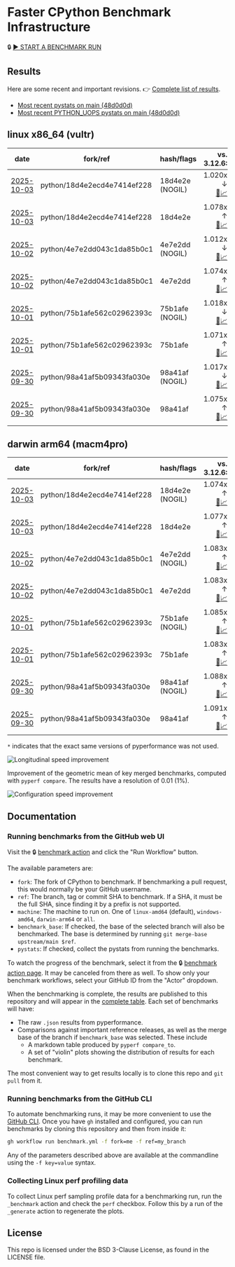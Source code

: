 # Faster CPython Benchmark Infrastructure

🔒 [▶️ START A BENCHMARK RUN](../../actions/workflows/benchmark.yml)

## Results

Here are some recent and important revisions. 👉 [Complete list of results](RESULTS.md).

<!-- START table -->
- [Most recent  pystats on main (48d0d0d)](results/bm-20250926-3.15.0a0-48d0d0d/bm-20250926-vultr-x86_64-python-48d0d0dd9733eae4935f-3.15.0a0-48d0d0d-pystats.md)
- [Most recent PYTHON_UOPS pystats on main (48d0d0d)](results/bm-20250926-3.15.0a0-48d0d0d-PYTHON_UOPS/bm-20250926-vultr-x86_64-python-48d0d0dd9733eae4935f-3.15.0a0-48d0d0d-pystats.md)

## linux x86_64 (vultr)
| date | fork/ref | hash/flags | vs. 3.12.6: | vs. 3.13.0rc2: | vs. base: |
| --- | --- | --- | ---: | ---: | ---: |
| [2025-10-03](results/bm-20251003-3.15.0a0-18d4e2e-NOGIL) | python/18d4e2ecd4e7414ef228 | 18d4e2e (NOGIL) | 1.020x ↓<br>[📄](results/bm-20251003-3.15.0a0-18d4e2e-NOGIL/bm-20251003-vultr-x86_64-python-18d4e2ecd4e7414ef228-3.15.0a0-18d4e2e-vs-3.12.6.md)[📈](results/bm-20251003-3.15.0a0-18d4e2e-NOGIL/bm-20251003-vultr-x86_64-python-18d4e2ecd4e7414ef228-3.15.0a0-18d4e2e-vs-3.12.6.svg) | 1.053x ↓<br>[📄](results/bm-20251003-3.15.0a0-18d4e2e-NOGIL/bm-20251003-vultr-x86_64-python-18d4e2ecd4e7414ef228-3.15.0a0-18d4e2e-vs-3.13.0rc2.md)[📈](results/bm-20251003-3.15.0a0-18d4e2e-NOGIL/bm-20251003-vultr-x86_64-python-18d4e2ecd4e7414ef228-3.15.0a0-18d4e2e-vs-3.13.0rc2.svg) | 1.096x ↓<br>[📄](results/bm-20251003-3.15.0a0-18d4e2e-NOGIL/bm-20251003-vultr-x86_64-python-18d4e2ecd4e7414ef228-3.15.0a0-18d4e2e-vs-base.md)[📈](results/bm-20251003-3.15.0a0-18d4e2e-NOGIL/bm-20251003-vultr-x86_64-python-18d4e2ecd4e7414ef228-3.15.0a0-18d4e2e-vs-base.svg)[🧠](results/bm-20251003-3.15.0a0-18d4e2e-NOGIL/bm-20251003-vultr-x86_64-python-18d4e2ecd4e7414ef228-3.15.0a0-18d4e2e-vs-base-mem.svg) |
| [2025-10-03](results/bm-20251003-3.15.0a0-18d4e2e) | python/18d4e2ecd4e7414ef228 | 18d4e2e | 1.078x ↑<br>[📄](results/bm-20251003-3.15.0a0-18d4e2e/bm-20251003-vultr-x86_64-python-18d4e2ecd4e7414ef228-3.15.0a0-18d4e2e-vs-3.12.6.md)[📈](results/bm-20251003-3.15.0a0-18d4e2e/bm-20251003-vultr-x86_64-python-18d4e2ecd4e7414ef228-3.15.0a0-18d4e2e-vs-3.12.6.svg) | 1.042x ↑<br>[📄](results/bm-20251003-3.15.0a0-18d4e2e/bm-20251003-vultr-x86_64-python-18d4e2ecd4e7414ef228-3.15.0a0-18d4e2e-vs-3.13.0rc2.md)[📈](results/bm-20251003-3.15.0a0-18d4e2e/bm-20251003-vultr-x86_64-python-18d4e2ecd4e7414ef228-3.15.0a0-18d4e2e-vs-3.13.0rc2.svg) |  |
| [2025-10-02](results/bm-20251002-3.15.0a0-4e7e2dd-NOGIL) | python/4e7e2dd043c1da85b0c1 | 4e7e2dd (NOGIL) | 1.012x ↓<br>[📄](results/bm-20251002-3.15.0a0-4e7e2dd-NOGIL/bm-20251002-vultr-x86_64-python-4e7e2dd043c1da85b0c1-3.15.0a0-4e7e2dd-vs-3.12.6.md)[📈](results/bm-20251002-3.15.0a0-4e7e2dd-NOGIL/bm-20251002-vultr-x86_64-python-4e7e2dd043c1da85b0c1-3.15.0a0-4e7e2dd-vs-3.12.6.svg) | 1.045x ↓<br>[📄](results/bm-20251002-3.15.0a0-4e7e2dd-NOGIL/bm-20251002-vultr-x86_64-python-4e7e2dd043c1da85b0c1-3.15.0a0-4e7e2dd-vs-3.13.0rc2.md)[📈](results/bm-20251002-3.15.0a0-4e7e2dd-NOGIL/bm-20251002-vultr-x86_64-python-4e7e2dd043c1da85b0c1-3.15.0a0-4e7e2dd-vs-3.13.0rc2.svg) | 1.086x ↓<br>[📄](results/bm-20251002-3.15.0a0-4e7e2dd-NOGIL/bm-20251002-vultr-x86_64-python-4e7e2dd043c1da85b0c1-3.15.0a0-4e7e2dd-vs-base.md)[📈](results/bm-20251002-3.15.0a0-4e7e2dd-NOGIL/bm-20251002-vultr-x86_64-python-4e7e2dd043c1da85b0c1-3.15.0a0-4e7e2dd-vs-base.svg)[🧠](results/bm-20251002-3.15.0a0-4e7e2dd-NOGIL/bm-20251002-vultr-x86_64-python-4e7e2dd043c1da85b0c1-3.15.0a0-4e7e2dd-vs-base-mem.svg) |
| [2025-10-02](results/bm-20251002-3.15.0a0-4e7e2dd) | python/4e7e2dd043c1da85b0c1 | 4e7e2dd | 1.074x ↑<br>[📄](results/bm-20251002-3.15.0a0-4e7e2dd/bm-20251002-vultr-x86_64-python-4e7e2dd043c1da85b0c1-3.15.0a0-4e7e2dd-vs-3.12.6.md)[📈](results/bm-20251002-3.15.0a0-4e7e2dd/bm-20251002-vultr-x86_64-python-4e7e2dd043c1da85b0c1-3.15.0a0-4e7e2dd-vs-3.12.6.svg) | 1.038x ↑<br>[📄](results/bm-20251002-3.15.0a0-4e7e2dd/bm-20251002-vultr-x86_64-python-4e7e2dd043c1da85b0c1-3.15.0a0-4e7e2dd-vs-3.13.0rc2.md)[📈](results/bm-20251002-3.15.0a0-4e7e2dd/bm-20251002-vultr-x86_64-python-4e7e2dd043c1da85b0c1-3.15.0a0-4e7e2dd-vs-3.13.0rc2.svg) |  |
| [2025-10-01](results/bm-20251001-3.15.0a0-75b1afe-NOGIL) | python/75b1afe562c02962393c | 75b1afe (NOGIL) | 1.018x ↓<br>[📄](results/bm-20251001-3.15.0a0-75b1afe-NOGIL/bm-20251001-vultr-x86_64-python-75b1afe562c02962393c-3.15.0a0-75b1afe-vs-3.12.6.md)[📈](results/bm-20251001-3.15.0a0-75b1afe-NOGIL/bm-20251001-vultr-x86_64-python-75b1afe562c02962393c-3.15.0a0-75b1afe-vs-3.12.6.svg) | 1.051x ↓<br>[📄](results/bm-20251001-3.15.0a0-75b1afe-NOGIL/bm-20251001-vultr-x86_64-python-75b1afe562c02962393c-3.15.0a0-75b1afe-vs-3.13.0rc2.md)[📈](results/bm-20251001-3.15.0a0-75b1afe-NOGIL/bm-20251001-vultr-x86_64-python-75b1afe562c02962393c-3.15.0a0-75b1afe-vs-3.13.0rc2.svg) | 1.089x ↓<br>[📄](results/bm-20251001-3.15.0a0-75b1afe-NOGIL/bm-20251001-vultr-x86_64-python-75b1afe562c02962393c-3.15.0a0-75b1afe-vs-base.md)[📈](results/bm-20251001-3.15.0a0-75b1afe-NOGIL/bm-20251001-vultr-x86_64-python-75b1afe562c02962393c-3.15.0a0-75b1afe-vs-base.svg)[🧠](results/bm-20251001-3.15.0a0-75b1afe-NOGIL/bm-20251001-vultr-x86_64-python-75b1afe562c02962393c-3.15.0a0-75b1afe-vs-base-mem.svg) |
| [2025-10-01](results/bm-20251001-3.15.0a0-75b1afe) | python/75b1afe562c02962393c | 75b1afe | 1.071x ↑<br>[📄](results/bm-20251001-3.15.0a0-75b1afe/bm-20251001-vultr-x86_64-python-75b1afe562c02962393c-3.15.0a0-75b1afe-vs-3.12.6.md)[📈](results/bm-20251001-3.15.0a0-75b1afe/bm-20251001-vultr-x86_64-python-75b1afe562c02962393c-3.15.0a0-75b1afe-vs-3.12.6.svg) | 1.035x ↑<br>[📄](results/bm-20251001-3.15.0a0-75b1afe/bm-20251001-vultr-x86_64-python-75b1afe562c02962393c-3.15.0a0-75b1afe-vs-3.13.0rc2.md)[📈](results/bm-20251001-3.15.0a0-75b1afe/bm-20251001-vultr-x86_64-python-75b1afe562c02962393c-3.15.0a0-75b1afe-vs-3.13.0rc2.svg) |  |
| [2025-09-30](results/bm-20250930-3.15.0a0-98a41af-NOGIL) | python/98a41af5b09343fa030e | 98a41af (NOGIL) | 1.017x ↓<br>[📄](results/bm-20250930-3.15.0a0-98a41af-NOGIL/bm-20250930-vultr-x86_64-python-98a41af5b09343fa030e-3.15.0a0-98a41af-vs-3.12.6.md)[📈](results/bm-20250930-3.15.0a0-98a41af-NOGIL/bm-20250930-vultr-x86_64-python-98a41af5b09343fa030e-3.15.0a0-98a41af-vs-3.12.6.svg) | 1.050x ↓<br>[📄](results/bm-20250930-3.15.0a0-98a41af-NOGIL/bm-20250930-vultr-x86_64-python-98a41af5b09343fa030e-3.15.0a0-98a41af-vs-3.13.0rc2.md)[📈](results/bm-20250930-3.15.0a0-98a41af-NOGIL/bm-20250930-vultr-x86_64-python-98a41af5b09343fa030e-3.15.0a0-98a41af-vs-3.13.0rc2.svg) | 1.091x ↓<br>[📄](results/bm-20250930-3.15.0a0-98a41af-NOGIL/bm-20250930-vultr-x86_64-python-98a41af5b09343fa030e-3.15.0a0-98a41af-vs-base.md)[📈](results/bm-20250930-3.15.0a0-98a41af-NOGIL/bm-20250930-vultr-x86_64-python-98a41af5b09343fa030e-3.15.0a0-98a41af-vs-base.svg)[🧠](results/bm-20250930-3.15.0a0-98a41af-NOGIL/bm-20250930-vultr-x86_64-python-98a41af5b09343fa030e-3.15.0a0-98a41af-vs-base-mem.svg) |
| [2025-09-30](results/bm-20250930-3.15.0a0-98a41af) | python/98a41af5b09343fa030e | 98a41af | 1.075x ↑<br>[📄](results/bm-20250930-3.15.0a0-98a41af/bm-20250930-vultr-x86_64-python-98a41af5b09343fa030e-3.15.0a0-98a41af-vs-3.12.6.md)[📈](results/bm-20250930-3.15.0a0-98a41af/bm-20250930-vultr-x86_64-python-98a41af5b09343fa030e-3.15.0a0-98a41af-vs-3.12.6.svg) | 1.039x ↑<br>[📄](results/bm-20250930-3.15.0a0-98a41af/bm-20250930-vultr-x86_64-python-98a41af5b09343fa030e-3.15.0a0-98a41af-vs-3.13.0rc2.md)[📈](results/bm-20250930-3.15.0a0-98a41af/bm-20250930-vultr-x86_64-python-98a41af5b09343fa030e-3.15.0a0-98a41af-vs-3.13.0rc2.svg) |  |

## darwin arm64 (macm4pro)
| date | fork/ref | hash/flags | vs. 3.12.6: | vs. 3.13.0rc2: | vs. base: |
| --- | --- | --- | ---: | ---: | ---: |
| [2025-10-03](results/bm-20251003-3.15.0a0-18d4e2e-NOGIL) | python/18d4e2ecd4e7414ef228 | 18d4e2e (NOGIL) | 1.074x ↑<br>[📄](results/bm-20251003-3.15.0a0-18d4e2e-NOGIL/bm-20251003-macm4pro-arm64-python-18d4e2ecd4e7414ef228-3.15.0a0-18d4e2e-vs-3.12.6.md)[📈](results/bm-20251003-3.15.0a0-18d4e2e-NOGIL/bm-20251003-macm4pro-arm64-python-18d4e2ecd4e7414ef228-3.15.0a0-18d4e2e-vs-3.12.6.svg) | 1.004x ↓<br>[📄](results/bm-20251003-3.15.0a0-18d4e2e-NOGIL/bm-20251003-macm4pro-arm64-python-18d4e2ecd4e7414ef228-3.15.0a0-18d4e2e-vs-3.13.0rc2.md)[📈](results/bm-20251003-3.15.0a0-18d4e2e-NOGIL/bm-20251003-macm4pro-arm64-python-18d4e2ecd4e7414ef228-3.15.0a0-18d4e2e-vs-3.13.0rc2.svg) | 1.004x ↓<br>[📄](results/bm-20251003-3.15.0a0-18d4e2e-NOGIL/bm-20251003-macm4pro-arm64-python-18d4e2ecd4e7414ef228-3.15.0a0-18d4e2e-vs-base.md)[📈](results/bm-20251003-3.15.0a0-18d4e2e-NOGIL/bm-20251003-macm4pro-arm64-python-18d4e2ecd4e7414ef228-3.15.0a0-18d4e2e-vs-base.svg)[🧠](results/bm-20251003-3.15.0a0-18d4e2e-NOGIL/bm-20251003-macm4pro-arm64-python-18d4e2ecd4e7414ef228-3.15.0a0-18d4e2e-vs-base-mem.svg) |
| [2025-10-03](results/bm-20251003-3.15.0a0-18d4e2e) | python/18d4e2ecd4e7414ef228 | 18d4e2e | 1.077x ↑<br>[📄](results/bm-20251003-3.15.0a0-18d4e2e/bm-20251003-macm4pro-arm64-python-18d4e2ecd4e7414ef228-3.15.0a0-18d4e2e-vs-3.12.6.md)[📈](results/bm-20251003-3.15.0a0-18d4e2e/bm-20251003-macm4pro-arm64-python-18d4e2ecd4e7414ef228-3.15.0a0-18d4e2e-vs-3.12.6.svg) | 1.001x ↓<br>[📄](results/bm-20251003-3.15.0a0-18d4e2e/bm-20251003-macm4pro-arm64-python-18d4e2ecd4e7414ef228-3.15.0a0-18d4e2e-vs-3.13.0rc2.md)[📈](results/bm-20251003-3.15.0a0-18d4e2e/bm-20251003-macm4pro-arm64-python-18d4e2ecd4e7414ef228-3.15.0a0-18d4e2e-vs-3.13.0rc2.svg) |  |
| [2025-10-02](results/bm-20251002-3.15.0a0-4e7e2dd-NOGIL) | python/4e7e2dd043c1da85b0c1 | 4e7e2dd (NOGIL) | 1.083x ↑<br>[📄](results/bm-20251002-3.15.0a0-4e7e2dd-NOGIL/bm-20251002-macm4pro-arm64-python-4e7e2dd043c1da85b0c1-3.15.0a0-4e7e2dd-vs-3.12.6.md)[📈](results/bm-20251002-3.15.0a0-4e7e2dd-NOGIL/bm-20251002-macm4pro-arm64-python-4e7e2dd043c1da85b0c1-3.15.0a0-4e7e2dd-vs-3.12.6.svg) | 1.005x ↑<br>[📄](results/bm-20251002-3.15.0a0-4e7e2dd-NOGIL/bm-20251002-macm4pro-arm64-python-4e7e2dd043c1da85b0c1-3.15.0a0-4e7e2dd-vs-3.13.0rc2.md)[📈](results/bm-20251002-3.15.0a0-4e7e2dd-NOGIL/bm-20251002-macm4pro-arm64-python-4e7e2dd043c1da85b0c1-3.15.0a0-4e7e2dd-vs-3.13.0rc2.svg) | 1.001x ↓<br>[📄](results/bm-20251002-3.15.0a0-4e7e2dd-NOGIL/bm-20251002-macm4pro-arm64-python-4e7e2dd043c1da85b0c1-3.15.0a0-4e7e2dd-vs-base.md)[📈](results/bm-20251002-3.15.0a0-4e7e2dd-NOGIL/bm-20251002-macm4pro-arm64-python-4e7e2dd043c1da85b0c1-3.15.0a0-4e7e2dd-vs-base.svg)[🧠](results/bm-20251002-3.15.0a0-4e7e2dd-NOGIL/bm-20251002-macm4pro-arm64-python-4e7e2dd043c1da85b0c1-3.15.0a0-4e7e2dd-vs-base-mem.svg) |
| [2025-10-02](results/bm-20251002-3.15.0a0-4e7e2dd) | python/4e7e2dd043c1da85b0c1 | 4e7e2dd | 1.083x ↑<br>[📄](results/bm-20251002-3.15.0a0-4e7e2dd/bm-20251002-macm4pro-arm64-python-4e7e2dd043c1da85b0c1-3.15.0a0-4e7e2dd-vs-3.12.6.md)[📈](results/bm-20251002-3.15.0a0-4e7e2dd/bm-20251002-macm4pro-arm64-python-4e7e2dd043c1da85b0c1-3.15.0a0-4e7e2dd-vs-3.12.6.svg) | 1.005x ↑<br>[📄](results/bm-20251002-3.15.0a0-4e7e2dd/bm-20251002-macm4pro-arm64-python-4e7e2dd043c1da85b0c1-3.15.0a0-4e7e2dd-vs-3.13.0rc2.md)[📈](results/bm-20251002-3.15.0a0-4e7e2dd/bm-20251002-macm4pro-arm64-python-4e7e2dd043c1da85b0c1-3.15.0a0-4e7e2dd-vs-3.13.0rc2.svg) |  |
| [2025-10-01](results/bm-20251001-3.15.0a0-75b1afe-NOGIL) | python/75b1afe562c02962393c | 75b1afe (NOGIL) | 1.085x ↑<br>[📄](results/bm-20251001-3.15.0a0-75b1afe-NOGIL/bm-20251001-macm4pro-arm64-python-75b1afe562c02962393c-3.15.0a0-75b1afe-vs-3.12.6.md)[📈](results/bm-20251001-3.15.0a0-75b1afe-NOGIL/bm-20251001-macm4pro-arm64-python-75b1afe562c02962393c-3.15.0a0-75b1afe-vs-3.12.6.svg) | 1.007x ↑<br>[📄](results/bm-20251001-3.15.0a0-75b1afe-NOGIL/bm-20251001-macm4pro-arm64-python-75b1afe562c02962393c-3.15.0a0-75b1afe-vs-3.13.0rc2.md)[📈](results/bm-20251001-3.15.0a0-75b1afe-NOGIL/bm-20251001-macm4pro-arm64-python-75b1afe562c02962393c-3.15.0a0-75b1afe-vs-3.13.0rc2.svg) | 1.000x ↑<br>[📄](results/bm-20251001-3.15.0a0-75b1afe-NOGIL/bm-20251001-macm4pro-arm64-python-75b1afe562c02962393c-3.15.0a0-75b1afe-vs-base.md)[📈](results/bm-20251001-3.15.0a0-75b1afe-NOGIL/bm-20251001-macm4pro-arm64-python-75b1afe562c02962393c-3.15.0a0-75b1afe-vs-base.svg)[🧠](results/bm-20251001-3.15.0a0-75b1afe-NOGIL/bm-20251001-macm4pro-arm64-python-75b1afe562c02962393c-3.15.0a0-75b1afe-vs-base-mem.svg) |
| [2025-10-01](results/bm-20251001-3.15.0a0-75b1afe) | python/75b1afe562c02962393c | 75b1afe | 1.083x ↑<br>[📄](results/bm-20251001-3.15.0a0-75b1afe/bm-20251001-macm4pro-arm64-python-75b1afe562c02962393c-3.15.0a0-75b1afe-vs-3.12.6.md)[📈](results/bm-20251001-3.15.0a0-75b1afe/bm-20251001-macm4pro-arm64-python-75b1afe562c02962393c-3.15.0a0-75b1afe-vs-3.12.6.svg) | 1.005x ↑<br>[📄](results/bm-20251001-3.15.0a0-75b1afe/bm-20251001-macm4pro-arm64-python-75b1afe562c02962393c-3.15.0a0-75b1afe-vs-3.13.0rc2.md)[📈](results/bm-20251001-3.15.0a0-75b1afe/bm-20251001-macm4pro-arm64-python-75b1afe562c02962393c-3.15.0a0-75b1afe-vs-3.13.0rc2.svg) |  |
| [2025-09-30](results/bm-20250930-3.15.0a0-98a41af-NOGIL) | python/98a41af5b09343fa030e | 98a41af (NOGIL) | 1.088x ↑<br>[📄](results/bm-20250930-3.15.0a0-98a41af-NOGIL/bm-20250930-macm4pro-arm64-python-98a41af5b09343fa030e-3.15.0a0-98a41af-vs-3.12.6.md)[📈](results/bm-20250930-3.15.0a0-98a41af-NOGIL/bm-20250930-macm4pro-arm64-python-98a41af5b09343fa030e-3.15.0a0-98a41af-vs-3.12.6.svg) | 1.009x ↑<br>[📄](results/bm-20250930-3.15.0a0-98a41af-NOGIL/bm-20250930-macm4pro-arm64-python-98a41af5b09343fa030e-3.15.0a0-98a41af-vs-3.13.0rc2.md)[📈](results/bm-20250930-3.15.0a0-98a41af-NOGIL/bm-20250930-macm4pro-arm64-python-98a41af5b09343fa030e-3.15.0a0-98a41af-vs-3.13.0rc2.svg) | 1.005x ↓<br>[📄](results/bm-20250930-3.15.0a0-98a41af-NOGIL/bm-20250930-macm4pro-arm64-python-98a41af5b09343fa030e-3.15.0a0-98a41af-vs-base.md)[📈](results/bm-20250930-3.15.0a0-98a41af-NOGIL/bm-20250930-macm4pro-arm64-python-98a41af5b09343fa030e-3.15.0a0-98a41af-vs-base.svg)[🧠](results/bm-20250930-3.15.0a0-98a41af-NOGIL/bm-20250930-macm4pro-arm64-python-98a41af5b09343fa030e-3.15.0a0-98a41af-vs-base-mem.svg) |
| [2025-09-30](results/bm-20250930-3.15.0a0-98a41af) | python/98a41af5b09343fa030e | 98a41af | 1.091x ↑<br>[📄](results/bm-20250930-3.15.0a0-98a41af/bm-20250930-macm4pro-arm64-python-98a41af5b09343fa030e-3.15.0a0-98a41af-vs-3.12.6.md)[📈](results/bm-20250930-3.15.0a0-98a41af/bm-20250930-macm4pro-arm64-python-98a41af5b09343fa030e-3.15.0a0-98a41af-vs-3.12.6.svg) | 1.013x ↑<br>[📄](results/bm-20250930-3.15.0a0-98a41af/bm-20250930-macm4pro-arm64-python-98a41af5b09343fa030e-3.15.0a0-98a41af-vs-3.13.0rc2.md)[📈](results/bm-20250930-3.15.0a0-98a41af/bm-20250930-macm4pro-arm64-python-98a41af5b09343fa030e-3.15.0a0-98a41af-vs-3.13.0rc2.svg) |  |


<!-- END table -->

`*` indicates that the exact same versions of pyperformance was not used.

![Longitudinal speed improvement](/longitudinal.svg)

Improvement of the geometric mean of key merged benchmarks, computed with `pyperf compare`.
The results have a resolution of 0.01 (1%).

![Configuration speed improvement](/configs.svg)

## Documentation

### Running benchmarks from the GitHub web UI

Visit the 🔒 [benchmark action](../../actions/workflows/benchmark.yml) and click the "Run Workflow" button.

The available parameters are:

- `fork`: The fork of CPython to benchmark.
  If benchmarking a pull request, this would normally be your GitHub username.
- `ref`: The branch, tag or commit SHA to benchmark.
  If a SHA, it must be the full SHA, since finding it by a prefix is not supported.
- `machine`: The machine to run on.
  One of `linux-amd64` (default), `windows-amd64`, `darwin-arm64` or `all`.
- `benchmark_base`: If checked, the base of the selected branch will also be benchmarked.
  The base is determined by running `git merge-base upstream/main $ref`.
- `pystats`: If checked, collect the pystats from running the benchmarks.

To watch the progress of the benchmark, select it from the 🔒 [benchmark action page](../../actions/workflows/benchmark.yml).
It may be canceled from there as well.
To show only your benchmark workflows, select your GitHub ID from the "Actor" dropdown.

When the benchmarking is complete, the results are published to this repository and will appear in the [complete table](RESULTS.md).
Each set of benchmarks will have:

- The raw `.json` results from pyperformance.
- Comparisons against important reference releases, as well as the merge base of the branch if `benchmark_base` was selected. These include
  - A markdown table produced by `pyperf compare_to`.
  - A set of "violin" plots showing the distribution of results for each benchmark.

The most convenient way to get results locally is to clone this repo and `git pull` from it.

### Running benchmarks from the GitHub CLI

To automate benchmarking runs, it may be more convenient to use the [GitHub CLI](https://cli.github.com/).
Once you have `gh` installed and configured, you can run benchmarks by cloning this repository and then from inside it:

```bash session
gh workflow run benchmark.yml -f fork=me -f ref=my_branch
```

Any of the parameters described above are available at the commandline using the `-f key=value` syntax.

### Collecting Linux perf profiling data

To collect Linux perf sampling profile data for a benchmarking run, run the `_benchmark` action and check the `perf` checkbox.
Follow this by a run of the `_generate` action to regenerate the plots.

## License

This repo is licensed under the BSD 3-Clause License, as found in the LICENSE file.
